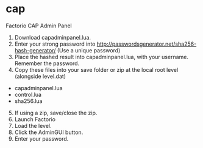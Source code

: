 # cap
Factorio CAP Admin Panel

1. Download capadminpanel.lua.
2. Enter your strong password into http://passwordsgenerator.net/sha256-hash-generator/ (Use a unique password)
3. Place the hashed result into capadminpanel.lua, with your username. Remember the password.
4. Copy these files into your save folder or zip at the local root level (alongside level.dat)
  * capadminpanel.lua
  * control.lua
  * sha256.lua
5. If using a zip, save/close the zip.
6. Launch Factorio
7. Load the level.
8. Click the AdminGUI button.
9. Enter your password.
